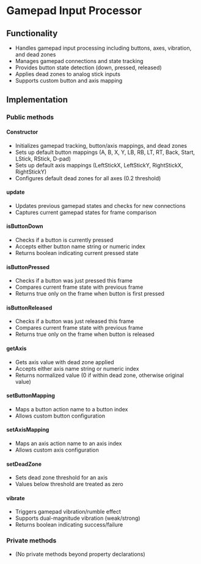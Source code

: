 # Gamepad Input Processor

## Functionality
- Handles gamepad input processing including buttons, axes, vibration, and dead zones
- Manages gamepad connections and state tracking
- Provides button state detection (down, pressed, released)
- Applies dead zones to analog stick inputs
- Supports custom button and axis mapping

## Implementation

### Public methods

#### Constructor
- Initializes gamepad tracking, button/axis mappings, and dead zones
- Sets up default button mappings (A, B, X, Y, LB, RB, LT, RT, Back, Start, LStick, RStick, D-pad)
- Sets up default axis mappings (LeftStickX, LeftStickY, RightStickX, RightStickY)
- Configures default dead zones for all axes (0.2 threshold)

#### update
- Updates previous gamepad states and checks for new connections
- Captures current gamepad states for frame comparison

#### isButtonDown
- Checks if a button is currently pressed
- Accepts either button name string or numeric index
- Returns boolean indicating current pressed state

#### isButtonPressed 
- Checks if a button was just pressed this frame
- Compares current frame state with previous frame
- Returns true only on the frame when button is first pressed

#### isButtonReleased
- Checks if a button was just released this frame
- Compares current frame state with previous frame
- Returns true only on the frame when button is released

#### getAxis
- Gets axis value with dead zone applied
- Accepts either axis name string or numeric index
- Returns normalized value (0 if within dead zone, otherwise original value)

#### setButtonMapping
- Maps a button action name to a button index
- Allows custom button configuration

#### setAxisMapping
- Maps an axis action name to an axis index
- Allows custom axis configuration

#### setDeadZone
- Sets dead zone threshold for an axis
- Values below threshold are treated as zero

#### vibrate
- Triggers gamepad vibration/rumble effect
- Supports dual-magnitude vibration (weak/strong)
- Returns boolean indicating success/failure

### Private methods
- (No private methods beyond property declarations)
